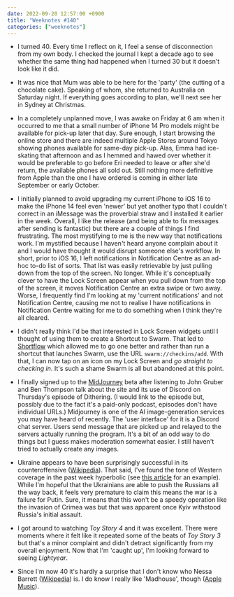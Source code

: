 ```yaml
---
date: 2022-09-20 12:57:00 +0900
title: "Weeknotes #140"
categories: ["weeknotes"]
---
```


- I turned 40. Every time I reflect on it, I feel a sense of disconnection from my own body. I checked the journal I kept a decade ago to see whether the same thing had happened when I turned 30 but it doesn't look like it did.

- It was nice that Mum was able to be here for the 'party' (the cutting of a chocolate cake). Speaking of whom, she returned to Australia on Saturday night. If everything goes according to plan, we'll next see her in Sydney at Christmas.

- In a completely unplanned move, I was awake on Friday at 6 am when it occurred to me that a small number of iPhone 14 Pro models might be available for pick-up later that day. Sure enough, I start browsing the online store and there are indeed multiple Apple Stores around Tokyo showing phones available for same-day pick-up. Alas, Emma had ice-skating that afternoon and as I hemmed and hawed over whether it would be preferable to go before Eri needed to leave or after she'd return, the available phones all sold out. Still nothing more definitive from Apple than the one I have ordered is coming in either late September or early October.

- I initially planned to avoid upgrading my current iPhone to iOS 16 to make the iPhone 14 feel even 'newer' but yet another typo that I couldn't correct in an iMessage was the proverbial straw and I installed it earlier in the week. Overall, I like the release (and being able to fix messages after sending is fantastic) but there are a couple of things I find frustrating. The most mystifying to me is the new way that notifications work. I'm mystified because I haven't heard anyone complain about it and I would have thought it would disrupt someone else's workflow. In short, prior to iOS 16, I left notifications in Notification Centre as an ad-hoc to-do list of sorts. That list was easily retrievable by just pulling down from the top of the screen. No longer. While it's conceptually clever to have the Lock Screen appear when you pull down from the top of the screen, it moves Notification Centre an extra swipe or two away. Worse, I frequently find I'm looking at my 'current notifications' and not Notification Centre, causing me not to realise I have notifications in Notification Centre waiting for me to do something when I think they're all cleared.

- I didn't really think I'd be that interested in Lock Screen widgets until I thought of using them to create a Shortcut to Swarm. That led to [Shortflow](https://apps.apple.com/app/id1644057973) which allowed me to go one better and rather than run a shortcut that launches Swarm, use the URL `swarm://checkins/add`. With that, I can now tap on an icon on my Lock Screen and _go straight to checking in_. It's such a shame Swarm is all but abandoned at this point.

- I finally signed up to the [MidJourney](https://www.midjourney.com/home/) beta after listening to John Gruber and Ben Thompson talk about the site and its use of Discord on Thursday's episode of Dithering. (I would link to the episode but, possibly due to the fact it's a paid-only podcast, episodes don't have individual URLs.) Midjourney is one of the AI image-generation services you may have heard of recently. The 'user interface' for it is a Discord chat server. Users send message that are picked up and relayed to the servers actually running the program. It's a bit of an odd way to do things but I guess makes moderation somewhat easier. I still haven't tried to actually create any images.

- Ukraine appears to have been surprisingly successful in its counteroffensive ([Wikipedia](https://en.wikipedia.org/wiki/2022_Ukrainian_southern_counteroffensive)). That said, I've found the tone of Western coverage in the past week hyperbolic (see [this article](https://insidestory.org.au/the-long-war-of-soviet-succession/) for an example). While I'm hopeful that the Ukrainians are able to push the Russians all the way back, it feels very premature to claim this means the war is a failure for Putin. Sure, it means that this won't be a speedy operation like the invasion of Crimea was but that was apparent once Kyiv withstood Russia's initial assault.

- I got around to watching _Toy Story 4_ and it was excellent. There were moments where it felt like it repeated some of the beats of _Toy Story 3_ but that's a minor complaint and didn't detract significantly from my overall enjoyment. Now that I'm 'caught up', I'm looking forward to seeing _Lightyear_.

- Since I'm now 40 it's hardly a surprise that I don't know who Nessa Barrett ([Wikipedia](https://en.wikipedia.org/wiki/Nessa_Barrett)) is. I do know I really like 'Madhouse', though ([Apple Music](https://music.apple.com/us/album/madhouse/1639173634?i=1639173768)).
